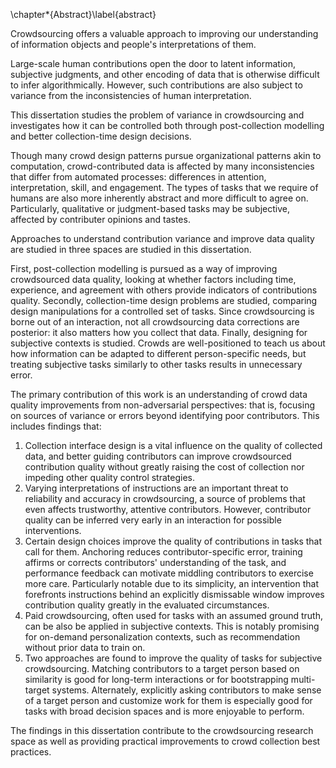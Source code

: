 \chapter*{Abstract}\label{abstract}

Crowdsourcing offers a valuable approach to improving our understanding of information objects and people's interpretations of them.

Large-scale human contributions open the door to latent information, subjective judgments, and other encoding of data that is otherwise difficult to infer algorithmically.
However, such contributions are also subject to variance from the inconsistencies of human interpretation.

This dissertation studies the problem of variance in crowdsourcing and investigates how it can be controlled both through post-collection modelling and better collection-time design decisions.

Though many crowd design patterns pursue organizational patterns akin to computation, crowd-contributed data is affected by many inconsistencies that differ from automated processes: differences in attention, interpretation, skill, and engagement.
The types of tasks that we require of humans are also more inherently abstract and more difficult to agree on. Particularly, qualitative or judgment-based tasks may be subjective, affected by contributer opinions and tastes.

Approaches to understand contribution variance and improve data quality are studied in three spaces are studied in this dissertation.

First, post-collection modelling is pursued as a way of improving crowdsourced data quality, looking at whether factors including time, experience, and agreement with others provide indicators of contributions quality.
Secondly, collection-time design problems are studied, comparing design manipulations for a controlled set of tasks.
Since crowdsourcing is borne out of an interaction, not all crowdsourcing data corrections are posterior: it also matters how you collect that data.
Finally, designing for subjective contexts is studied. Crowds are well-positioned to teach us about how information can be adapted to different person-specific needs, but treating subjective tasks similarly to other tasks results in unnecessary error.

The primary contribution of this work is an understanding of crowd data quality improvements from non-adversarial perspectives: that is, focusing on sources of variance or errors beyond identifying poor contributors.
This includes findings that:

 1. Collection interface design is a vital influence on the quality of collected data, and better guiding contributors can improve crowdsourced contribution quality without greatly raising the cost of collection nor impeding other quality control strategies.
 2. Varying interpretations of instructions are an important threat to reliability and accuracy in crowdsourcing, a source of problems that even affects trustworthy, attentive contributors. However, contributor quality can be inferred very early in an interaction for possible interventions.
 3. Certain design choices improve the quality of contributions in tasks that call for them.
 Anchoring reduces contributor-specific error, training affirms or corrects contributors' understanding of the task, and performance feedback can motivate middling contributors to exercise more care. Particularly notable due to its simplicity, an intervention that forefronts instructions behind an explicitly dismissable window improves contribution quality greatly in the evaluated circumstances.
 4. Paid crowdsourcing, often used for tasks with an assumed ground truth, can be also be applied in subjective contexts. This is notably promising for on-demand personalization contexts, such as recommendation without prior data to train on.
 5. Two approaches are found to improve the quality of tasks for subjective crowdsourcing.
 Matching contributors to a target person based on similarity is good for long-term interactions or for bootstrapping multi-target systems. Alternately, explicitly asking contributors to make sense of a target person and customize work for them is especially good for tasks with broad decision spaces and is more enjoyable to perform.

The findings in this dissertation contribute to the crowdsourcing research space as well as providing practical improvements to crowd collection best practices.
